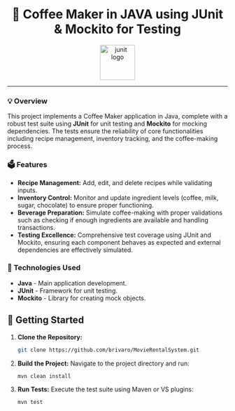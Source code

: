 <div align="center">
<h1>🍵 Coffee Maker in JAVA using JUnit & Mockito for Testing</h1>
<img src="https://cdn.jsdelivr.net/gh/devicons/devicon/icons/junit/junit-original.svg" height="80" alt="junit logo" />
</div>

---

### 💡 Overview
This project implements a Coffee Maker application in Java, complete with a robust test suite using **JUnit** for unit testing and **Mockito** for mocking dependencies. The tests ensure the reliability of core functionalities including recipe management, inventory tracking, and the coffee-making process.

### 🗳 Features
- **Recipe Management:** Add, edit, and delete recipes while validating inputs.
- **Inventory Control:** Monitor and update ingredient levels (coffee, milk, sugar, chocolate) to ensure proper functioning.
- **Beverage Preparation:** Simulate coffee-making with proper validations such as checking if enough ingredients are available and handling transactions.
- **Testing Excellence:** Comprehensive test coverage using JUnit and Mockito, ensuring each component behaves as expected and external dependencies are effectively simulated.

### 📌 Technologies Used
- **Java** - Main application development.
- **JUnit** - Framework for unit testing.
- **Mockito** - Library for creating mock objects.

## 📖 Getting Started

1. **Clone the Repository:**
   ```bash
   git clone https://github.com/brivaro/MovieRentalSystem.git

2. **Build the Project:** Navigate to the project directory and run:
   ```bash
   mvn clean install

3. **Run Tests:** Execute the test suite using Maven or VS plugins:
   ```bash
   mvn test